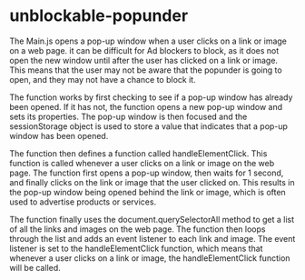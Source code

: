 # unblockable-popunder

The Main.js opens a pop-up window when a user clicks on a link or image on a web page. 
it can be difficult for Ad blockers to block, as it does not open the new window until after the user has clicked on a link or image. This means that the user may not be aware that the popunder is going to open, and they may not have a chance to block it.

The function works by first checking to see if a pop-up window has already been opened. If it has not, the function opens a new pop-up window and sets its properties. The pop-up window is then focused and the sessionStorage object is used to store a value that indicates that a pop-up window has been opened.

The function then defines a function called handleElementClick. This function is called whenever a user clicks on a link or image on the web page. The function first opens a pop-up window, then waits for 1 second, and finally clicks on the link or image that the user clicked on. This results in the pop-up window being opened behind the link or image, which is often used to advertise products or services.

The function finally uses the document.querySelectorAll method to get a list of all the links and images on the web page. The function then loops through the list and adds an event listener to each link and image. The event listener is set to the handleElementClick function, which means that whenever a user clicks on a link or image, the handleElementClick function will be called.
